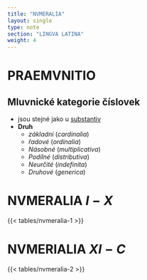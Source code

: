 ```yaml
---
title: "NVMERALIA"
layout: single
type: note
section: "LINGVA LATINA"
weight: 4
---
```

# PRAEMVNITIO
## Mluvnické kategorie číslovek
- jsou stejné jako u [substantiv](/notes/research/latin/nomina)
- **Druh**
    - _základní_ (_cardinalia_)
    - _řadové_ (_ordinalia_)
    - _Násobné_ (_multiplicativa_)
    - _Podílné_ (_distributiva_)
    - _Neurčité_ (_indefinita_)
    - _Druhové_ (_generica_)
# NVMERALIA $I-X$

{{< tables/nvmeralia-1 >}}

# NVMERIALIA $XI-C$

{{< tables/nvmeralia-2 >}}